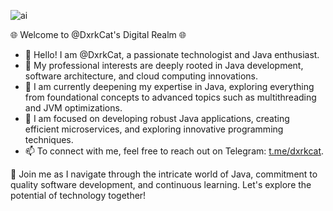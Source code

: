 
![ai](https://github.com/DxrkCat/DxrkCat/assets/124828932/6bb089ac-d131-4ca5-97e4-4814b49c45f4)

🌐 Welcome to @DxrkCat's Digital Realm 🌐

- 👋 Hello! I am @DxrkCat, a passionate technologist and Java enthusiast.
- 👀 My professional interests are deeply rooted in Java development, software architecture, and cloud computing innovations.
- 🌱 I am currently deepening my expertise in Java, exploring everything from foundational concepts to advanced topics such as multithreading and JVM optimizations.
- 💼 I am focused on developing robust Java applications, creating efficient microservices, and exploring innovative programming techniques.
- 📫 To connect with me, feel free to reach out on Telegram: [t.me/dxrkcat](https://t.me/dxrkcat).

🚀 Join me as I navigate through the intricate world of Java, commitment to quality software development, and continuous learning. Let's explore the potential of technology together!

<!---
DxrkCat/DxrkCat is a ✨ special ✨ repository because its `README.md` (this file) lights up your GitHub profile like a supernova.
You can click the Preview link to embark on a journey through my digital cosmos. Bon voyage!
--->
